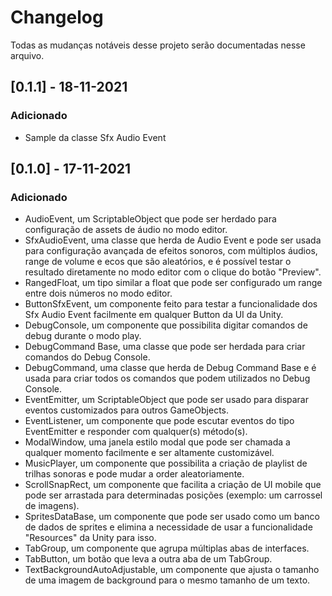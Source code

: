 # Changelog
Todas as mudanças notáveis desse projeto serão documentadas nesse arquivo.

## [0.1.1] - 18-11-2021
### Adicionado
- Sample da classe Sfx Audio Event

## [0.1.0] - 17-11-2021
### Adicionado
- AudioEvent, um ScriptableObject que pode ser herdado para configuração de assets de áudio no modo editor.
- SfxAudioEvent, uma classe que herda de Audio Event e pode ser usada para configuração avançada de efeitos sonoros, com múltiplos áudios, range de volume e ecos que são aleatórios, e é possível testar o resultado diretamente no modo editor com o clique do botão "Preview".
- RangedFloat, um tipo similar a float que pode ser configurado um range entre dois números no modo editor. 
- ButtonSfxEvent, um componente feito para testar a funcionalidade dos Sfx Audio Event facilmente em qualquer Button da UI da Unity.
- DebugConsole, um componente que possibilita digitar comandos de debug durante o modo play.
- DebugCommand Base, uma classe que pode ser herdada para criar comandos do Debug Console.
- DebugCommand, uma classe que herda de Debug Command Base e é usada para criar todos os comandos que podem utilizados no Debug Console.
- EventEmitter, um ScriptableObject que pode ser usado para disparar eventos customizados para outros GameObjects.
- EventListener, um componente que pode escutar eventos do tipo EventEmitter e responder com qualquer(s) método(s).
- ModalWindow, uma janela estilo modal que pode ser chamada a qualquer momento facilmente e ser altamente customizável.
- MusicPlayer, um componente que possibilita a criação de playlist de trilhas sonoras e pode mudar a order aleatoriamente.
- ScrollSnapRect, um componente que facilita a criação de UI mobile que pode ser arrastada para determinadas posições (exemplo: um carrossel de imagens).
- SpritesDataBase, um componente que pode ser usado como um banco de dados de sprites e elimina a necessidade de usar a funcionalidade "Resources" da Unity para isso.
- TabGroup, um componente que agrupa múltiplas abas de interfaces.
- TabButton, um botão que leva a outra aba de um TabGroup.
- TextBackgroundAutoAdjustable, um componente que ajusta o tamanho de uma imagem de background para o mesmo tamanho de um texto.